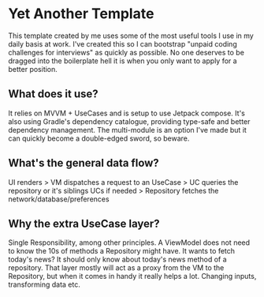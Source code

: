 # Yet Another Template

This template created by me uses some of the most useful tools I use in my daily basis at work. I've created this so I can bootstrap "unpaid coding challenges for interviews" as quickly as possible. No one deserves to be dragged into the boilerplate hell it is when you only want to apply for a better position.

## What does it use?

It relies on MVVM + UseCases and is setup to use Jetpack compose. It's also using Gradle's dependency catalogue, providing type-safe and better dependency management. The multi-module is an option I've made but it can quickly become a double-edged sword, so beware.

## What's the general data flow?

UI renders > VM dispatches a request to an UseCase > UC queries the repository or it's siblings UCs if needed > Repository fetches the network/database/preferences

## Why the extra UseCase layer?

Single Responsibility, among other principles. A ViewModel does not need to know the 10s of methods a Repository might have. It wants to fetch today's news? It should only know about today's news method of a repository. That layer mostly will act as a proxy from the VM to the Repository, but when it comes in handy it really helps a lot. Changing inputs, transforming data etc.